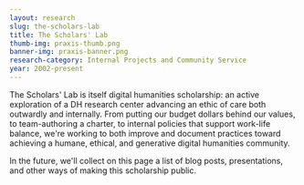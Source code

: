 ```yaml
---
layout: research
slug: the-scholars-lab
title: The Scholars' Lab
thumb-img: praxis-thumb.png
banner-img: praxis-banner.png
research-category: Internal Projects and Community Service
year: 2002-present
---
```


The Scholars' Lab is itself digital humanities scholarship: an active exploration of a DH research center advancing an ethic of care both outwardly and internally. From putting our budget dollars behind our values, to team-authoring a charter, to internal policies that support work-life balance, we're working to both improve and document practices toward achieving a humane, ethical, and generative digital humanities community. 

In the future, we'll collect on this page a list of blog posts, presentations, and other ways of making this scholarship public.

